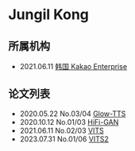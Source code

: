 # Jungil Kong

## 所属机构

- 2021.06.11 [韩国 Kakao Enterprise](../Institutions/Kakao_Enterprise.md)

## 论文列表

- 2020.05.22 No.03/04 [Glow-TTS](../Models/TTS2_Acoustic/2020.05.22_Glow-TTS.md)
- 2020.10.12 No.01/03 [HiFi-GAN](../Models/TTS3_Vocoder/2020.10.12_HiFi-GAN.md)
- 2021.06.11 No.02/03 [VITS](../Models/E2E/2021.06.11_VITS.md)
- 2023.07.31 No.01/06 [VITS2](../Models/E2E/2023.07.31_VITS2.md)
